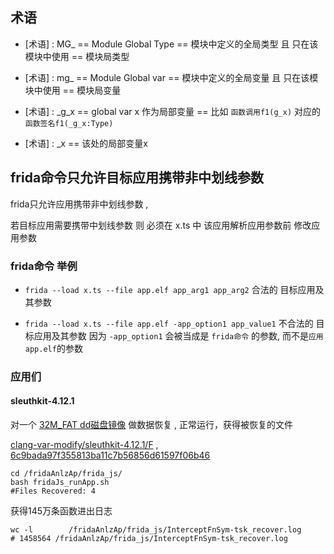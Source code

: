 
## 术语

- [术语] : MG_ == Module Global Type == 模块中定义的全局类型 且 只在该模块中使用 == 模块局类型

- [术语] : mg_ == Module Global var  == 模块中定义的全局变量 且 只在该模块中使用 == 模块局变量

- [术语] : _g_x == global var x 作为局部变量  == 比如 `函数调用f1(g_x)` 对应的 `函数签名f1(_g_x:Type)`

- [术语] : _x == 该处的局部变量x



## frida命令只允许目标应用携带非中划线参数


frida只允许应用携带非中划线参数 , 

若目标应用需要携带中划线参数 则 必须在 x.ts 中 该应用解析应用参数前 修改应用参数

### frida命令 举例 


- `frida --load x.ts --file app.elf app_arg1 app_arg2` 合法的 目标应用及其参数

- `frida --load x.ts --file app.elf -app_option1 app_value1` 不合法的 目标应用及其参数
   因为 `-app_option1` 会被当成是 `frida命令` 的参数, 而不是`应用app.elf`的参数


### 应用们

#### sleuthkit-4.12.1 

对一个 [32M_FAT dd磁盘镜像](https://prgrmz07.coding.net/p/app/d/sleuthkit/git/tree/clang-var-modify%2Fsleuthkit-4.12.1%2FF/disk_partition_example/32M_FAT.dd.bs4M.tar.gz) 做数据恢复 , 正常运行，获得被恢复的文件

[clang-var-modify/sleuthkit-4.12.1/F](https://prgrmz07.coding.net/p/app/d/sleuthkit/git/tree/clang-var-modify%2Fsleuthkit-4.12.1%2FF) ,  [6c9bada97f355813ba11c7b56856d61597f06b46](https://prgrmz07.coding.net/p/app/d/sleuthkit/git/commit/6c9bada97f355813ba11c7b56856d61597f06b46)


```shell
cd /fridaAnlzAp/frida_js/
bash fridaJs_runApp.sh 
#Files Recovered: 4

```

获得145万条函数进出日志
```shell
wc -l        /fridaAnlzAp/frida_js/InterceptFnSym-tsk_recover.log
# 1458564 /fridaAnlzAp/frida_js/InterceptFnSym-tsk_recover.log


```